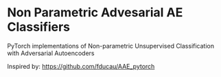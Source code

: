 # Non Parametric Advesarial AE Classifiers
PyTorch implementations of Non-parametric Unsupervised Classification with Adversarial Autoencoders

Inspired by: https://github.com/fducau/AAE_pytorch
